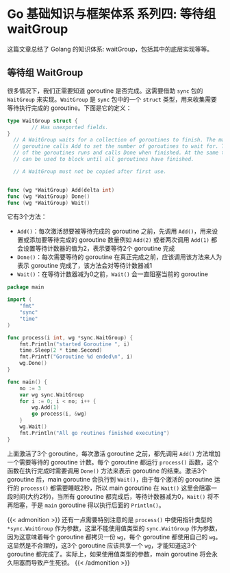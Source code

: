 # Go 基础知识与框架体系 系列四: 等待组 waitGroup


这篇文章总结了 Golang 的知识体系: waitGroup，包括其中的底层实现等等。

<!--more-->

## 等待组 WaitGroup

很多情况下，我们正需要知道 goroutine 是否完成。这需要借助 `sync` 包的 `WaitGroup` 来实现。`WaitGroup` 是 `sync` 包中的一个 `struct` 类型，用来收集需要等待执行完成的 goroutine。下面是它的定义：

```go
type WaitGroup struct {
        // Has unexported fields.
}
  // A WaitGroup waits for a collection of goroutines to finish. The main
  // goroutine calls Add to set the number of goroutines to wait for. Then each
  // of the goroutines runs and calls Done when finished. At the same time, Wait
  // can be used to block until all goroutines have finished.

  // A WaitGroup must not be copied after first use.


func (wg *WaitGroup) Add(delta int)
func (wg *WaitGroup) Done()
func (wg *WaitGroup) Wait()
```

它有3个方法：

- `Add()`：每次激活想要被等待完成的 goroutine 之前，先调用 `Add()`，用来设置或添加要等待完成的 goroutine 数量例如 `Add(2)` 或者两次调用 `Add(1)` 都会设置等待计数器的值为2，表示要等待2个 goroutine 完成
- `Done()`：每次需要等待的 goroutine 在真正完成之前，应该调用该方法来人为表示 goroutine 完成了，该方法会对等待计数器减1
- `Wait()`：在等待计数器减为0之前，`Wait()` 会一直阻塞当前的 goroutine

```go
package main

import (  
    "fmt"
    "sync"
    "time"
)

func process(i int, wg *sync.WaitGroup) {  
    fmt.Println("started Goroutine ", i)
    time.Sleep(2 * time.Second)
    fmt.Printf("Goroutine %d ended\n", i)
    wg.Done()
}

func main() {  
    no := 3
    var wg sync.WaitGroup
    for i := 0; i < no; i++ {
        wg.Add(1)
        go process(i, &wg)
    }
    wg.Wait()
    fmt.Println("All go routines finished executing")
}
```
上面激活了3个 goroutine，每次激活 goroutine 之前，都先调用 `Add()` 方法增加一个需要等待的 goroutine 计数。每个 goroutine 都运行 `process()` 函数，这个函数在执行完成时需要调用 `Done()` 方法来表示 goroutine 的结束。激活3个 goroutine 后，main goroutine 会执行到 `Wait()`，由于每个激活的 goroutine 运行的 `process()` 都需要睡眠2秒，所以 main goroutine 在 `Wait()` 这里会阻塞一段时间(大约2秒)，当所有 goroutine 都完成后，等待计数器减为0，`Wait()` 将不再阻塞，于是 `main` goroutine 得以执行后面的 `Println()`。

{{< admonition >}}
还有一点需要特别注意的是 `process()` 中使用指针类型的 `*sync.WaitGroup` 作为参数，这里不能使用值类型的 `sync.WaitGroup` 作为参数，因为这意味着每个 goroutine 都拷贝一份 `wg`，每个 goroutine 都使用自己的 `wg`。这显然是不合理的，这3个 goroutine 应该共享一个 `wg`，才能知道这3个 goroutine 都完成了。实际上，如果使用值类型的参数，main goroutine 将会永久阻塞而导致产生死锁。
{{< /admonition >}}


